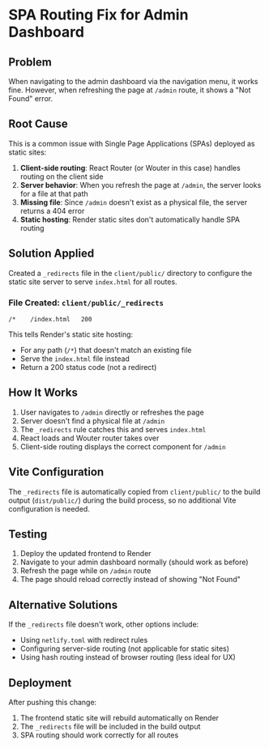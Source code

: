 # SPA Routing Fix for Admin Dashboard

## Problem
When navigating to the admin dashboard via the navigation menu, it works fine. However, when refreshing the page at `/admin` route, it shows a "Not Found" error.

## Root Cause
This is a common issue with Single Page Applications (SPAs) deployed as static sites:

1. **Client-side routing**: React Router (or Wouter in this case) handles routing on the client side
2. **Server behavior**: When you refresh the page at `/admin`, the server looks for a file at that path
3. **Missing file**: Since `/admin` doesn't exist as a physical file, the server returns a 404 error
4. **Static hosting**: Render static sites don't automatically handle SPA routing

## Solution Applied
Created a `_redirects` file in the `client/public/` directory to configure the static site server to serve `index.html` for all routes.

### File Created: `client/public/_redirects`
```
/*    /index.html   200
```

This tells Render's static site hosting:
- For any path (`/*`) that doesn't match an existing file
- Serve the `index.html` file instead
- Return a 200 status code (not a redirect)

## How It Works
1. User navigates to `/admin` directly or refreshes the page
2. Server doesn't find a physical file at `/admin`
3. The `_redirects` rule catches this and serves `index.html`
4. React loads and Wouter router takes over
5. Client-side routing displays the correct component for `/admin`

## Vite Configuration
The `_redirects` file is automatically copied from `client/public/` to the build output (`dist/public/`) during the build process, so no additional Vite configuration is needed.

## Testing
1. Deploy the updated frontend to Render
2. Navigate to your admin dashboard normally (should work as before)
3. Refresh the page while on `/admin` route
4. The page should reload correctly instead of showing "Not Found"

## Alternative Solutions
If the `_redirects` file doesn't work, other options include:
- Using `netlify.toml` with redirect rules
- Configuring server-side routing (not applicable for static sites)
- Using hash routing instead of browser routing (less ideal for UX)

## Deployment
After pushing this change:
1. The frontend static site will rebuild automatically on Render
2. The `_redirects` file will be included in the build output
3. SPA routing should work correctly for all routes